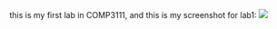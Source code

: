 this is my first lab in COMP3111, and this is my screenshot for lab1:
![](/Users/wcy/IdeaProjects/Comp3111LEx/src/main/java/lab1.png)